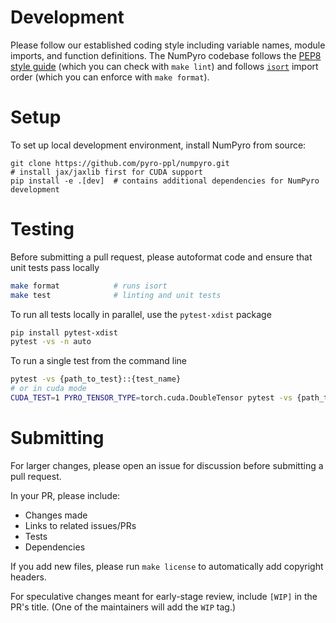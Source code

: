 # Development

Please follow our established coding style including variable names, module imports, and function definitions.
The NumPyro codebase follows the [PEP8 style guide](https://www.python.org/dev/peps/pep-0008/)
(which you can check with `make lint`) and follows
[`isort`](https://github.com/timothycrosley/isort) import order (which you can enforce with `make format`).

# Setup

To set up local development environment, install NumPyro from source:

```
git clone https://github.com/pyro-ppl/numpyro.git
# install jax/jaxlib first for CUDA support
pip install -e .[dev]  # contains additional dependencies for NumPyro development
```

# Testing

Before submitting a pull request, please autoformat code and ensure that unit tests pass locally
```sh
make format            # runs isort
make test              # linting and unit tests
```

To run all tests locally in parallel, use the `pytest-xdist` package
```sh
pip install pytest-xdist
pytest -vs -n auto
```

To run a single test from the command line
```sh
pytest -vs {path_to_test}::{test_name}
# or in cuda mode
CUDA_TEST=1 PYRO_TENSOR_TYPE=torch.cuda.DoubleTensor pytest -vs {path_to_test}::{test_name}
```

# Submitting

For larger changes, please open an issue for discussion before submitting a pull request.

In your PR, please include:
- Changes made
- Links to related issues/PRs
- Tests
- Dependencies

If you add new files, please run `make license` to automatically add copyright headers.

For speculative changes meant for early-stage review, include `[WIP]` in the PR's title. 
(One of the maintainers will add the `WIP` tag.)

